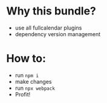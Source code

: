 # Why this bundle?

- use all fullcalendar plugins
- dependency version management

# How to:

- run `npm i`
- make changes
- run `npx webpack`
- Profit!
